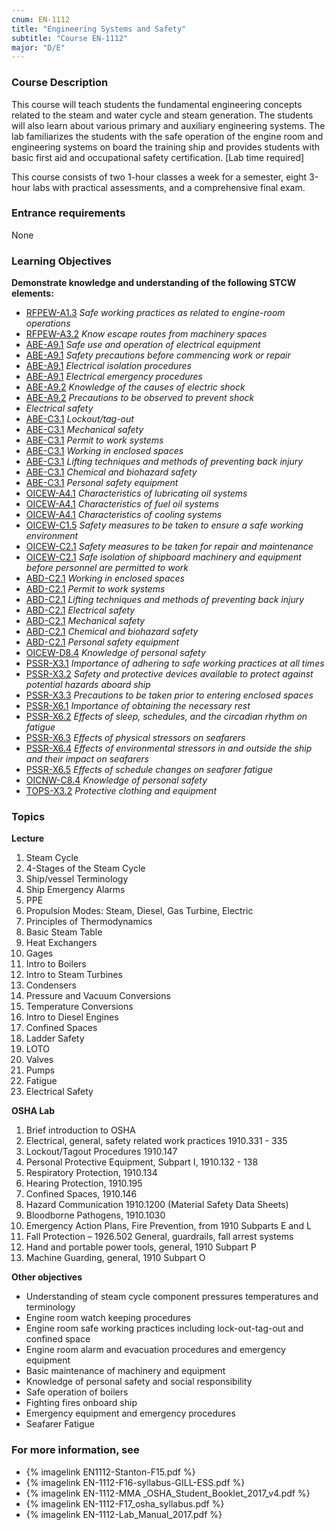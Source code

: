 ```yaml
---
cnum: EN-1112
title: "Engineering Systems and Safety"
subtitle: "Course EN-1112"
major: "D/E"
---
```

### Course Description

This course will teach students the fundamental engineering concepts related to the steam and water cycle and steam generation. The students will also learn about various primary and auxiliary engineering systems. The lab familiarizes the students with the safe operation of the engine room and engineering systems on board the training ship and provides students with basic first aid and occupational safety certification. [Lab time required]

This course consists of two 1-hour classes a week for a semester, eight 3-hour labs with practical assessments, and a comprehensive final exam.

### Entrance requirements

None

### Learning Objectives

**Demonstrate knowledge and understanding of the following STCW elements:**

* [RFPEW-A1.3]({{site.baseurl}}/tables/34.html#RFPEW-A1.3) *Safe working practices as related to engine-room operations*
* [RFPEW-A3.2]({{site.baseurl}}/tables/34.html#RFPEW-A3.2) *Know escape routes from machinery spaces*
* [ABE-A9.1]({{site.baseurl}}/tables/35.html#ABE-A9.1) *Safe use and operation of electrical equipment*
* [ABE-A9.1]({{site.baseurl}}/tables/35.html#ABE-A9.1) *Safety precautions before commencing work or repair*
* [ABE-A9.1]({{site.baseurl}}/tables/35.html#ABE-A9.1) *Electrical isolation procedures*
* [ABE-A9.1]({{site.baseurl}}/tables/35.html#ABE-A9.1) *Electrical emergency procedures*
* [ABE-A9.2]({{site.baseurl}}/tables/35.html#ABE-A9.2) *Knowledge of the causes of electric shock*
* [ABE-A9.2]({{site.baseurl}}/tables/35.html#ABE-A9.2) *Precautions to be observed to prevent shock*
*  *Electrical safety*
* [ABE-C3.1]({{site.baseurl}}/tables/35.html#ABE-C3.1) *Lockout/tag-out*
* [ABE-C3.1]({{site.baseurl}}/tables/35.html#ABE-C3.1) *Mechanical safety*
* [ABE-C3.1]({{site.baseurl}}/tables/35.html#ABE-C3.1) *Permit to work systems*
* [ABE-C3.1]({{site.baseurl}}/tables/35.html#ABE-C3.1) *Working in enclosed spaces*
* [ABE-C3.1]({{site.baseurl}}/tables/35.html#ABE-C3.1) *Lifting techniques and methods of preventing back injury*
* [ABE-C3.1]({{site.baseurl}}/tables/35.html#ABE-C3.1) *Chemical and biohazard safety*
* [ABE-C3.1]({{site.baseurl}}/tables/35.html#ABE-C3.1) *Personal safety equipment*
* [OICEW-A4.1]({{site.baseurl}}/tables/31.html#OICEW-A4.1) *Characteristics of lubricating oil systems*
* [OICEW-A4.1]({{site.baseurl}}/tables/31.html#OICEW-A4.1) *Characteristics of fuel oil systems*
* [OICEW-A4.1]({{site.baseurl}}/tables/31.html#OICEW-A4.1) *Characteristics of cooling systems*
* [OICEW-C1.5]({{site.baseurl}}/tables/31.html#OICEW-C1.5) *Safety measures to be taken to ensure a safe working environment*
* [OICEW-C2.1]({{site.baseurl}}/tables/31.html#OICEW-C2.1) *Safety measures to be taken for repair and maintenance*
* [OICEW-C2.1]({{site.baseurl}}/tables/31.html#OICEW-C2.1) *Safe isolation of shipboard machinery and equipment before personnel are permitted to work*
* [ABD-C2.1]({{site.baseurl}}/tables/25.html#ABD-C2.1) *Working in enclosed spaces*
* [ABD-C2.1]({{site.baseurl}}/tables/25.html#ABD-C2.1) *Permit to work systems*
* [ABD-C2.1]({{site.baseurl}}/tables/25.html#ABD-C2.1) *Lifting techniques and methods of preventing back injury*
* [ABD-C2.1]({{site.baseurl}}/tables/25.html#ABD-C2.1) *Electrical safety*
* [ABD-C2.1]({{site.baseurl}}/tables/25.html#ABD-C2.1) *Mechanical safety*
* [ABD-C2.1]({{site.baseurl}}/tables/25.html#ABD-C2.1) *Chemical and biohazard safety*
* [ABD-C2.1]({{site.baseurl}}/tables/25.html#ABD-C2.1) *Personal safety equipment*
* [OICEW-D8.4]({{site.baseurl}}/tables/31.html#OICEW-D8.4) *Knowledge of personal safety*
* [PSSR-X3.1]({{site.baseurl}}/tables/614.html#PSSR-X3.1) *Importance of adhering to safe working practices at all times*
* [PSSR-X3.2]({{site.baseurl}}/tables/614.html#PSSR-X3.2) *Safety and protective devices available to protect against potential hazards aboard ship*
* [PSSR-X3.3]({{site.baseurl}}/tables/614.html#PSSR-X3.3) *Precautions to be taken prior to entering enclosed spaces*
* [PSSR-X6.1]({{site.baseurl}}/tables/614.html#PSSR-X6.1) *Importance of obtaining the necessary rest*
* [PSSR-X6.2]({{site.baseurl}}/tables/614.html#PSSR-X6.2) *Effects of sleep, schedules, and the circadian rhythm on fatigue*
* [PSSR-X6.3]({{site.baseurl}}/tables/614.html#PSSR-X6.3) *Effects of physical stressors on seafarers*
* [PSSR-X6.4]({{site.baseurl}}/tables/614.html#PSSR-X6.4) *Effects of environmental stressors in and outside the ship and their impact on seafarers*
* [PSSR-X6.5]({{site.baseurl}}/tables/614.html#PSSR-X6.5) *Effects of schedule changes on seafarer fatigue*
* [OICNW-C8.4]({{site.baseurl}}/tables/21.html#OICNW-C8.4) *Knowledge of personal safety*
* [TOPS-X3.2]({{site.baseurl}}/tables/5111.html#TOPS-X3.2) *Protective clothing and equipment*


### Topics


**Lecture**

1.	Steam Cycle
2.	4-Stages of the Steam Cycle
3.	Ship/vessel Terminology
4.	Ship Emergency Alarms
5.	PPE
6.	Propulsion Modes: Steam, Diesel, Gas Turbine, Electric
7.	Principles of Thermodynamics
8.	Basic Steam Table
9.	Heat Exchangers
10.	Gages
11.	Intro to Boilers
12.	Intro to Steam Turbines
13.	Condensers
14.	Pressure and Vacuum Conversions
15.	Temperature Conversions
16.	Intro to Diesel Engines
17.	Confined Spaces
18.	Ladder Safety
19.	LOTO
20.	Valves
21.	Pumps
22.	Fatigue
23.	Electrical Safety


**OSHA Lab**


1. Brief introduction to OSHA
1. Electrical, general,   safety related work practices 1910.331 - 335
1. Lockout/Tagout Procedures 1910.147
1. Personal Protective Equipment,  Subpart I, 1910.132 - 138
1. Respiratory Protection, 1910.134 
1. Hearing Protection, 1910.195
1. Confined Spaces, 1910.146
1. Hazard Communication 1910.1200 (Material Safety Data Sheets)
1. Bloodborne Pathogens,  1910.1030
1. Emergency Action Plans, Fire Prevention, from 1910 Subparts E and L
1. Fall Protection – 1926.502 General,  guardrails,  fall arrest systems
1. Hand and portable power tools, general,  1910 Subpart P
1. Machine Guarding, general, 1910 Subpart O






**Other objectives**

* Understanding of steam cycle component pressures temperatures and terminology
* Engine room watch keeping procedures
* Engine room safe working practices including lock-out-tag-out and confined space
* Engine room alarm and evacuation procedures and emergency equipment
* Basic maintenance of machinery and equipment
* Knowledge of personal safety and social responsibility
* Safe operation of boilers
* Fighting fires onboard ship
* Emergency equipment and emergency procedures
* Seafarer Fatigue

### For more information, see 

* {% imagelink EN1112-Stanton-F15.pdf %} 
* {% imagelink EN-1112-F16-syllabus-GILL-ESS.pdf %} 
* {% imagelink EN-1112-MMA _OSHA_Student_Booklet_2017_v4.pdf %} 
* {% imagelink EN-1112-F17_osha_syllabus.pdf %} 
* {% imagelink EN-1112-Lab_Manual_2017.pdf %} 



